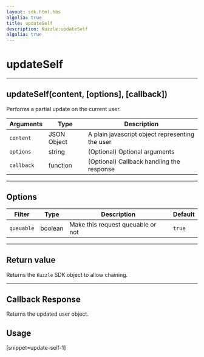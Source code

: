 ```yaml
---
layout: sdk.html.hbs
algolia: true
title: updateSelf
description: Kuzzle:updateSelf
algolia: true
---
```

  

# updateSelf
---

## updateSelf(content, [options], [callback])

Performs a partial update on the current user.

| Arguments | Type | Description |
|---------------|---------|----------------------------------------|
| ``content`` | JSON Object | A plain javascript object representing the user |
| ``options`` | string | (Optional) Optional arguments |
| ``callback`` | function | (Optional) Callback handling the response |

---

## Options

| Filter | Type | Description | Default |
|---------------|---------|----------------------------------------|---------|
| ``queuable`` | boolean | Make this request queuable or not | ``true`` |

---

## Return value

Returns the `Kuzzle` SDK object to allow chaining.

---

## Callback Response

Returns the updated user object.

## Usage

[snippet=update-self-1]
